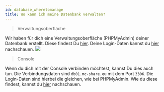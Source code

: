```yaml
---
id: database_wheretomanage
title: Wo kann ich meine Datenbank verwalten?
---
```


> Verwaltungsoberfläche

Wir haben für dich eine Verwaltungsoberfläche (PHPMyAdmin) deiner Datenbank erstellt. Diese findest Du [hier](https://db01.mc-share.eu/phpmyadmin). Deine Login-Daten kannst du [hier](https://faq.robin-it.de/docs/Database/database_wherecanifindthelogin) nachschauen.
![](https://screen.r-it.link/Zono0/qUQAZAvu73.png/raw)


> Console

Wenn du dich mit der Console verbinden möchtest, kannst Du dies auch tun. Die Verbindungsdaten sind `db01.mc-share.eu` mit dem Port `3306`. Die Login-Daten sind hierbei die gleichen, wie bei PHPMyAdmin. Wie du diese findest, kannst du [hier](https://faq.robin-it.de/docs/Database/database_wherecanifindthelogin) nachschauen.
